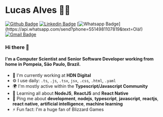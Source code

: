 # Lucas Alves :man_technologist:

[![Github Badge](https://img.shields.io/badge/-Github-000?style=flat-square&logo=Github&logoColor=white&link=https://github.com/lcoalves)](https://github.com/lcoalves)
[![Linkedin Badge](https://img.shields.io/badge/-LinkedIn-blue?style=flat-square&logo=Linkedin&logoColor=white&link=https://www.linkedin.com/in/llucascoalves/)](https://www.linkedin.com/in/llucascoalves/)
[![Whatsapp Badge](https://img.shields.io/badge/-Whatsapp-4CA143?style=flat-square&labelColor=4CA143&logo=whatsapp&logoColor=white&link=https://api.whatsapp.com/send?phone=5514981107819&text=Olá!)](https://api.whatsapp.com/send?phone=5514981107819&text=Olá!)
[![Gmail Badge](https://img.shields.io/badge/-Gmail-c14438?style=flat-square&logo=Gmail&logoColor=white&link=mailto:lucascosta.lo77@gmail.com)](mailto:lucascosta.lo77@gmail.com)

### Hi there 👋

#### I'm a Computer Scientist and Senior Software Developer working from home in Pompeia, São Paulo, Brazil.

- 🏢 I'm currently working at **HDN Digital**
- ⚙️ I use daily: `.ts`, `.js`, `.tsx`, `jsx`, `.css`, `.html`, `.yaml`
- 🌍 I'm mostly active within the **Typescript/Javascript Community**
- 🌱 Learning all about **NodeJS**, **ReactJS** and **React Native**
- 💬 Ping me about **development**, **nodejs**, **typescript**, **javascript**, **reactjs**, **react native**, **artificial intelligence**, **machine learning**
- ⚡️ Fun fact: I'm a huge fan of Blizzard Games
